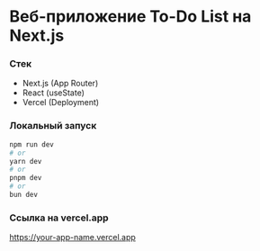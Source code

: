 # Веб-приложение To-Do List на Next.js

### Стек
- Next.js (App Router)
- React (useState)
- Vercel (Deployment)

### Локальный запуск
```bash
npm run dev
# or
yarn dev
# or
pnpm dev
# or
bun dev
```
### Ссылка на vercel.app
https://your-app-name.vercel.app
